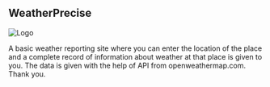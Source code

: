 ## WeatherPrecise

![Logo](https://img.icons8.com/color/96/000000/barometer--v2.png)

A basic weather reporting site where you can enter the location of the place and a complete record of information about weather at that place is given to you. The data is given with the help of API from openweathermap.com. 
Thank you.

